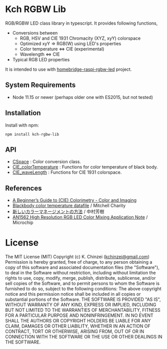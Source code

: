 # Kch RGBW Lib

RGB/RGBW LED class library in typescript. It provides following functions,

- Conversions between
  - RGB, HSV and CIE 1931 Chromacity (XYZ, xyY) colorspace
  - Optimized xyY => RGB(W) using LED's properties
  - Color temperature <=> CIE (experimental)
  - Wavelength <=> CIE
- Typical RGB LED properties

It is intended to use with
[homebridge-raspi-rgbw-led](https://github.com/kchinzei/homebridge-raspi-rgbw-led)
project.

## System Requirements

- Node 11.15 or newer (perhaps older one with ES2015, but not tested)

## Installation

Install with npm:

```Shell
npm install kch-rgbw-lib
```

## API

- [CSpace](./docs/CSpace.md)
  : Color conversion class.
- [CIE_colorTemperature](./docs/CIE_colorTemperature.md)
  : Functions for color temperature of black body.
- [CIE_waveLength](./docs/CIE_waveLength.md)
  : Functions for CIE 1931 colorspace.

## References

- [A Beginner’s Guide to (CIE) Colorimetry - Color and Imaging](https://medium.com/hipster-color-science/a-beginners-guide-to-colorimetry-401f1830b65a)
- [Blackbody color temperature datafile](http://www.vendian.org/mncharity/dir3/blackbody/)
  / Mitchell Charity
- [新しいカラーマネージメントの方法](http://www.enveng.titech.ac.jp/nakamura/story/pdf/colormanagement.pdf)
  / 中村芳樹
- [AN1562 High Resolution RGB LED Color Mixing Application Note](http://ww1.microchip.com/downloads/en/AppNotes/00001562B.pdf)
  / Microchip

# License

The MIT License (MIT)
Copyright (c) K. Chinzei (kchinzei@gmail.com)
Permission is hereby granted, free of charge, to any person obtaining a copy
of this software and associated documentation files (the "Software"), to deal
in the Software without restriction, including without limitation the rights
to use, copy, modify, merge, publish, distribute, sublicense, and/or sell
copies of the Software, and to permit persons to whom the Software is
furnished to do so, subject to the following conditions:
The above copyright notice and this permission notice shall be included in
all copies or substantial portions of the Software.
THE SOFTWARE IS PROVIDED "AS IS", WITHOUT WARRANTY OF ANY KIND, EXPRESS OR
IMPLIED, INCLUDING BUT NOT LIMITED TO THE WARRANTIES OF MERCHANTABILITY,
FITNESS FOR A PARTICULAR PURPOSE AND NONINFRINGEMENT. IN NO EVENT SHALL THE
AUTHORS OR COPYRIGHT HOLDERS BE LIABLE FOR ANY CLAIM, DAMAGES OR OTHER
LIABILITY, WHETHER IN AN ACTION OF CONTRACT, TORT OR OTHERWISE, ARISING FROM,
OUT OF OR IN CONNECTION WITH THE SOFTWARE OR THE USE OR OTHER DEALINGS IN
THE SOFTWARE.
